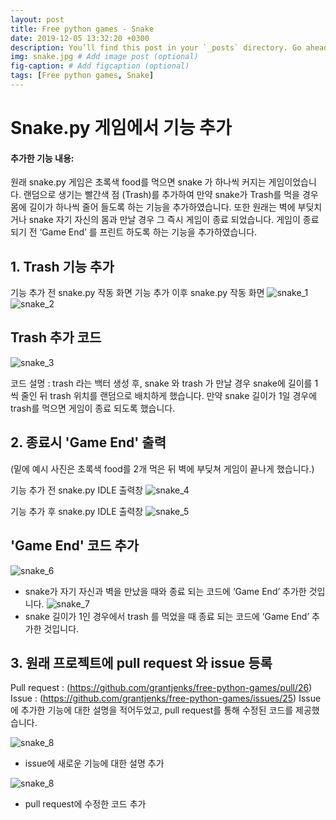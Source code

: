 ```yaml
---
layout: post
title: Free python games - Snake
date: 2019-12-05 13:32:20 +0300
description: You’ll find this post in your `_posts` directory. Go ahead and edit it and re-build the site to see your changes. # Add post description (optional)
img: snake.jpg # Add image post (optional)
fig-caption: # Add figcaption (optional)
tags: [Free python games, Snake]
---
```


# Snake.py 게임에서 기능 추가

#### 추가한 기능 내용:
원래 snake.py 게임은 초록색 food를 먹으면 snake 가 하나씩 커지는 게임이었습니다. 랜덤으로 생기는 빨간색 점 (Trash)를 추가하여 만약 snake가 Trash를 먹을 경우 몸에 길이가 하나씩 줄어 들도록 하는 기능을 추가하였습니다. 또한 원래는 벽에 부딪치거나 snake 자기 자신의 몸과 만날 경우 그 즉시 게임이 종료 되었습니다. 게임이 종료 되기 전 ‘Game End’ 를 프린트 하도록 하는 기능을 추가하였습니다.

## **1. Trash 기능 추가**

기능 추가 전 snake.py 작동 화면                         기능 추가 이후 snake.py 작동 화면
![snake_1]({{site.baseurl}}/assets/img/snake_1.png)![snake_2]({{site.baseurl}}/assets/img/snake_2.png)

## Trash 추가 코드

![snake_3]({{site.baseurl}}/assets/img/snake_3.png)

코드 설명 : trash 라는 백터 생성 후, snake 와 trash 가 만날 경우 snake에 길이를 1씩 줄인 뒤 trash 위치를 랜덤으로 배치하게 했습니다. 만약 snake 길이가 1일 경우에 trash를 먹으면 게임이 종료 되도록 했습니다.

## **2. 종료시 'Game End' 출력**
(밑에 예시 사진은 초록색 food를 2개 먹은 뒤 벽에 부딪쳐 게임이 끝나게 했습니다.)

기능 추가 전 snake.py IDLE 출력창 
![snake_4]({{site.baseurl}}/assets/img/snake_4.png)

기능 추가 후 snake.py IDLE 출력창
![snake_5]({{site.baseurl}}/assets/img/snake_5.png)



## 'Game End' 코드 추가
![snake_6]({{site.baseurl}}/assets/img/snake_6.png)
- snake가 자기 자신과 벽을 만났을 때와 종료 되는 코드에 ‘Game End’ 추가한 것입니다.
![snake_7]({{site.baseurl}}/assets/img/snake_7.png)
- snake 길이가 1인 경우에서 trash 를 먹었을 때 종료 되는 코드에 ‘Game End’ 추가한 것입니다.



## **3. 원래 프로젝트에 pull request 와 issue 등록**

Pull request : (https://github.com/grantjenks/free-python-games/pull/26)
Issue : (https://github.com/grantjenks/free-python-games/issues/25)
Issue에 추가한 기능에 대한 설명을 적어두었고, pull request를 통해 수정된 코드를 제공했습니다.

![snake_8]({{site.baseurl}}/assets/img/snake_8.png)
- issue에 새로운 기능에 대한 설명 추가

![snake_8]({{site.baseurl}}/assets/img/snake_8.png)
- pull request에 수정한 코드 추가
